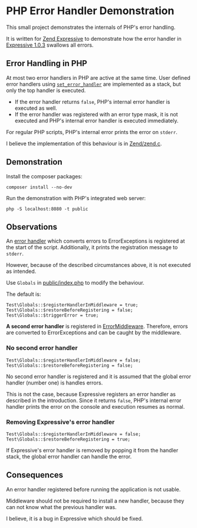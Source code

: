 # PHP Error Handler Demonstration

This small project demonstrates the internals of PHP's error handling.

It is written for [Zend Expressive](https://github.com/zendframework/zend-expressive)
to demonstrate how the error handler in [Expressive 1.0.3](https://github.com/zendframework/zend-expressive/blob/1.0.3/src/Application.php#L142) swallows all errors.

## Error Handling in PHP

At most two error handlers in PHP are active at the same time.
User defined error handlers using [`set_error_handler`](http://php.net/set-error-handler)
are implemented as a stack, but only the top handler is executed.

* If the error handler returns `false`, PHP's internal error handler is executed as well.
* If the error handler was registered with an error type mask, it is not executed
and PHP's internal error handler is executed immediately.

For regular PHP scripts, PHP's internal error prints the error on `stderr`.

I believe the implementation of this behaviour is in
[Zend/zend.c](https://github.com/php/php-src/blob/PHP-5.6.28/Zend/zend.c#L1200).

## Demonstration

Install the composer packages:

	composer install --no-dev

Run the demonstration with PHP's integrated web server:

	php -S localhost:8080 -t public

## Observations

An [error handler](src/ErrorHandler.php) which converts errors to ErrorExceptions
is registered at the start of the script.
Additionally, it prints the registration message to `stderr`.

However, because of the described circumstances above, it is not executed as intended.

Use `Globals` in [public/index.php](public/index.php) to modify the behaviour.

The default is:

	Test\Globals::$registerHandlerInMiddleware = true;
	Test\Globals::$restoreBeforeRegistering = false;
	Test\Globals::$triggerError = true;

**A second error handler** is registered in [ErrorMiddleware](src/ErrorMiddleware.php).
Therefore, errors are converted to ErrorExceptions and can be caught by the middleware.

### No second error handler

	Test\Globals::$registerHandlerInMiddleware = false;
	Test\Globals::$restoreBeforeRegistering = false;

No second error handler is registered and it is assumed
that the global error handler (number one) is handles errors.

This is not the case, because Expressive registers
an error handler as described in the introduction.
Since it returns `false`, PHP's internal error handler
prints the error on the console and execution resumes as normal.

### Removing Expressive's error handler

	Test\Globals::$registerHandlerInMiddleware = false;
	Test\Globals::$restoreBeforeRegistering = true;

If Expressive's error handler is removed by popping it from the handler stack,
the global error handler can handle the error.

## Consequences

An error handler registered before running the application is not usable.

Middleware should not be required to install a new handler,
because they can not know what the previous handler was.

I believe, it is a bug in Expressive which should be fixed.
